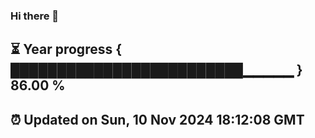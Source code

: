 ### Hi there 👋
⏳ Year progress { █████████████████████████▁▁▁▁▁ } 86.00 %
---
⏰ Updated on Sun, 10 Nov 2024 18:12:08 GMT
---
